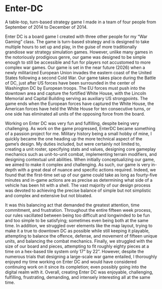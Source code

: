 # Enter-DC
A table-top, turn-based strategy game I made in a team of four people from September of 2014 to December of 2014.

Enter DC is a board game I created with three other people for my “War Gaming” class. The game is turn-based strategy and is designed to take multiple hours to set up and play, in the guise of more traditionally grandiose war strategy simulation games. However, unlike many games in the notoriously prodigious genre, our game was designed to be simple enough to still be accessible and fun for players not accustomed to more complex war games. Our game is set in the near future (2026) when a newly militarized European Union invades the eastern coast of the United States following a second Cold War. Our game takes place during the Battle of DC, just after US forces have been surrounded in the center of Washington DC by European troops.  The EU forces must push into the downtown area and capture the fortified White House, with the Lincoln Memorial and Capital Building serving as auxiliary US strongpoints. The game ends when the European forces have captured the White House, the American forces have held the White House for ten consecutive turns, or one side has eliminated all units of the opposing force from the board.

Working on Enter DC was very fun and fulfilling, despite being very challenging. As work on the game progressed, EnterDC became something of a passion project for me. Military history being a small hobby of mine, I quickly became the one heading up the more technical aspect of the game’s design. My duties included, but were certainly not limited to, creating a unit roster, specifying stats and values, designing core gameplay mechanics such as unit-to-unit combat, implementing terrain modifiers, and designing contextual unit abilities. When initially conceptualizing our game, we aimed to make it complex and challenging. As such, our game is very in-depth with a great deal of nuance and specific actions required. Indeed, we found that the first-time set up of our game could take as long as fourty-five minutes and in-game actions are as precise as determining what side of a vehicle has been hit with a shell. The vast majority of our design process was devoted to achieving the precise balance of simple but not simplistic and complex and extensive but not bloated.

It was this balancing act that demanded the greatest attention, time commitment, and frustration. Throughout the entire fifteen week process, our rules vacillated between being too difficult and longwinded to be fun and too simple to be satisfying; sometimes even being both at the same time. In addition, we struggled over elements like the map layout, trying to make it a true to downtown DC as possible while still keeping it playable, attempting to balance the offence, defense, and movement of fifteen unique units, and balancing the combat mechanics. Finally, we struggled with the size of our board and pieces, attempting to fit roughly eighty pieces at a time on a hex-based tile system only 17” by 22”. However, despite the numerous trials that designing a large-scale war game entailed, I thoroughly enjoyed my time working on Enter DC and would have considered continuing work on it since its completion; even possibly going into the digital realm with it. Overall, creating Enter DC was enjoyable, challenging, fulfilling, frustrating, demanding, and intensely interesting all at the same time. 
